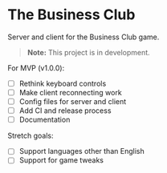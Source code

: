# The Business Club

Server and client for the Business Club game.

> **Note:** This project is in development.

For MVP (v1.0.0):
- [ ] Rethink keyboard controls
- [ ] Make client reconnecting work
- [ ] Config files for server and client
- [ ] Add CI and release process
- [ ] Documentation

Stretch goals:
- [ ] Support languages other than English
- [ ] Support for game tweaks
